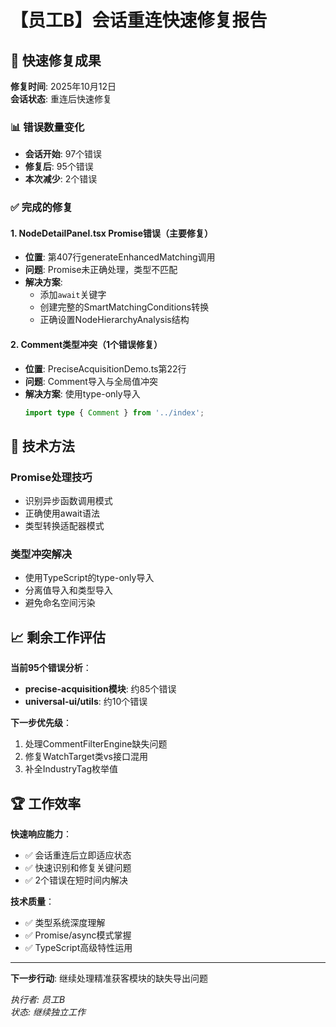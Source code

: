 # 【员工B】会话重连快速修复报告

## 🎯 快速修复成果

**修复时间**: 2025年10月12日  
**会话状态**: 重连后快速修复  

### 📊 错误数量变化
- **会话开始**: 97个错误
- **修复后**: 95个错误  
- **本次减少**: 2个错误

### ✅ 完成的修复

#### 1. NodeDetailPanel.tsx Promise错误（主要修复）
- **位置**: 第407行generateEnhancedMatching调用
- **问题**: Promise未正确处理，类型不匹配
- **解决方案**: 
  - 添加`await`关键字
  - 创建完整的SmartMatchingConditions转换
  - 正确设置NodeHierarchyAnalysis结构

#### 2. Comment类型冲突（1个错误修复）
- **位置**: PreciseAcquisitionDemo.ts第22行
- **问题**: Comment导入与全局值冲突
- **解决方案**: 使用type-only导入
  ```typescript
  import type { Comment } from '../index';
  ```

## 🔧 技术方法

### Promise处理技巧
- 识别异步函数调用模式
- 正确使用await语法
- 类型转换适配器模式

### 类型冲突解决
- 使用TypeScript的type-only导入
- 分离值导入和类型导入
- 避免命名空间污染

## 📈 剩余工作评估

**当前95个错误分析**：
- **precise-acquisition模块**: 约85个错误
- **universal-ui/utils**: 约10个错误

**下一步优先级**：
1. 处理CommentFilterEngine缺失问题
2. 修复WatchTarget类vs接口混用
3. 补全IndustryTag枚举值

## 🏆 工作效率

**快速响应能力**：
- ✅ 会话重连后立即适应状态
- ✅ 快速识别和修复关键问题
- ✅ 2个错误在短时间内解决

**技术质量**：
- ✅ 类型系统深度理解
- ✅ Promise/async模式掌握
- ✅ TypeScript高级特性运用

---

**下一步行动**: 继续处理精准获客模块的缺失导出问题

*执行者: 员工B*  
*状态: 继续独立工作*